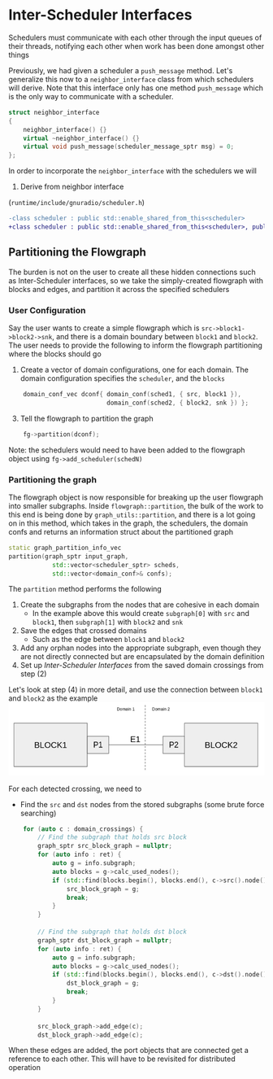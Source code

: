 # Inter-Scheduler Interfaces

Schedulers must communicate with each other through the input queues of their threads, notifying each other when work has been done amongst other things

Previously, we had given a scheduler a `push_message` method. Let's generalize this now to a `neighbor_interface` class from which schedulers will derive.  Note that this interface only has one method `push_message` which is the only way to communicate with a scheduler.

```cpp
struct neighbor_interface
{
    neighbor_interface() {}
    virtual ~neighbor_interface() {}
    virtual void push_message(scheduler_message_sptr msg) = 0;
};
```
In order to incorporate the `neighbor_interface` with the schedulers we will
1. Derive from neighbor interface

(`runtime/include/gnuradio/scheduler.h`)
```diff
-class scheduler : public std::enable_shared_from_this<scheduler>
+class scheduler : public std::enable_shared_from_this<scheduler>, public neighbor_interface
```
## Partitioning the Flowgraph
The burden is not on the user to create all these hidden connections such as Inter-Scheduler interfaces, so we take the simply-created flowgraph with blocks and edges, and partition it across the specified schedulers

### User Configuration
Say the user wants to create a simple flowgraph which is `src->block1->block2->snk`, and there is a domain boundary between `block1` and `block2`.  The user needs to provide the following to inform the flowgraph partitioning where the blocks should go

1. Create a vector of domain configurations, one for each domain.  The domain configuration specifies the `scheduler`, and the `blocks`
```cpp
    domain_conf_vec dconf{ domain_conf(sched1, { src, block1 }),
                           domain_conf(sched2, { block2, snk }) };
```
3. Tell the flowgraph to partition the graph
```cpp
    fg->partition(dconf);
```

Note: the schedulers would need to have been added to the flowgraph object using `fg->add_scheduler(schedN)`

### Partitioning the graph
The flowgraph object is now responsible for breaking up the user flowgraph into smaller subgraphs.  Inside `flowgraph::partition`, the bulk of the work to this end is being done by `graph_utils::partition`, and there is a lot going on in this method, which takes in the graph, the schedulers, the domain confs and returns an information struct about the partitioned graph

```cpp
static graph_partition_info_vec
partition(graph_sptr input_graph,
            std::vector<scheduler_sptr> scheds,
            std::vector<domain_conf>& confs);
```
The `partition` method performs the following

1. Create the subgraphs from the nodes that are cohesive in each domain
    - In the example above this would create `subgraph[0]` with `src` and `block1`, then `subgraph[1]` with `block2` and `snk`
2. Save the edges that crossed domains
    - Such as the edge between `block1` and `block2`
3. Add any orphan nodes into the appropriate subgraph, even though they are not directly connected but are encapsulated by the domain definition
4. Set up _Inter-Scheduler Interfaces_ from the saved domain crossings from step (2)

Let's look at step (4) in more detail, and use the connection between `block1` and `block2` as the example
![Simple Configuration](images/domain_adapters_3.png)

For each detected crossing, we need to 
- Find the `src` and `dst` nodes from the stored subgraphs (some brute force searching)
```cpp
    for (auto c : domain_crossings) {
        // Find the subgraph that holds src block
        graph_sptr src_block_graph = nullptr;
        for (auto info : ret) {
            auto g = info.subgraph;
            auto blocks = g->calc_used_nodes();
            if (std::find(blocks.begin(), blocks.end(), c->src().node()) != blocks.end()) {
                src_block_graph = g;
                break;
            }
        }

        // Find the subgraph that holds dst block
        graph_sptr dst_block_graph = nullptr;
        for (auto info : ret) {
            auto g = info.subgraph;
            auto blocks = g->calc_used_nodes();
            if (std::find(blocks.begin(), blocks.end(), c->dst().node()) != blocks.end()) {
                dst_block_graph = g;
                break;
            }
        }

        src_block_graph->add_edge(c);
        dst_block_graph->add_edge(c);
```

When these edges are added, the port objects that are connected get a reference to each other. 
This will have to be revisited for distributed operation